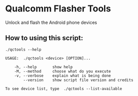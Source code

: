 # Qualcomm Flasher Tools
Unlock and flash the Android phone devices

## How to using this script:
```./qctools --help```
```
USAGE:  ./qctools <device> [OPTION]...

    -h, --help       show help
    -M, --method     choose what do you execute
    -v, --verbose    explain what is being done
        --version    show script file version and credits

To see device list, type  ./qctools --list-available
```
